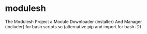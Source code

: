 # modulesh
The Modulesh Project a Module Downloader (installer) And Manager (includer) for bash scripts so (alternative pip and import for bash :D)
